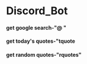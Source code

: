# Discord_Bot
#### get google search-"@ "
#### get today's quotes-"tquote
#### get random quotes-"rquotes"